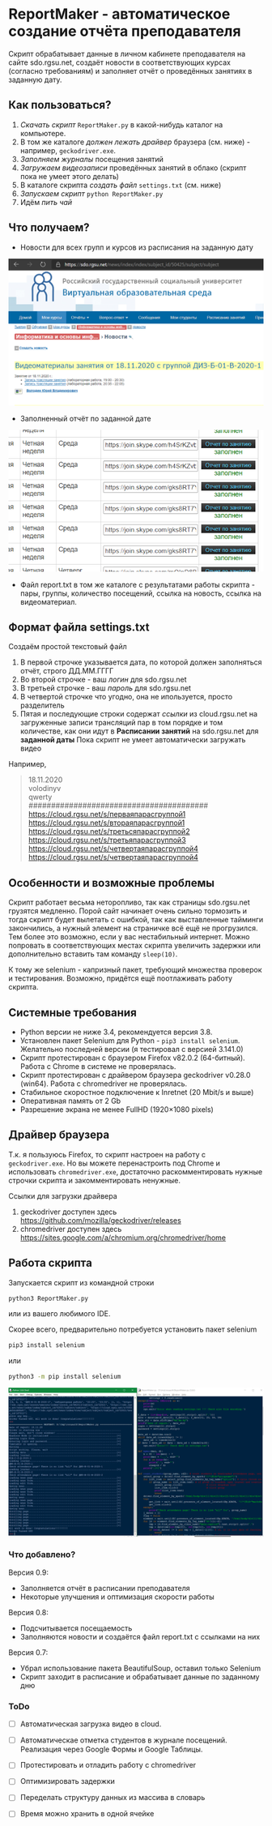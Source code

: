 # ReportMaker - автоматическое создание отчёта преподавателя
Скрипт обрабатывает данные в личном кабинете преподавателя на сайте sdo.rgsu.net, создаёт новости в соответствующих курсах (согласно требованиям) и заполняет отчёт о проведённых занятиях в заданную дату.

## Как пользоваться?
1. *Скачать скрипт* `ReportMaker.py` в какой-нибудь каталог на компьютере.
2. В том же каталоге *должен лежать драйвер* браузера (см. ниже) - например, `geckodriver.exe`.
3. *Заполняем журналы* посещения занятий
4. *Загружаем видеозаписи* проведённых занятий в облако (скрипт пока не умеет этого делать)
5. В каталоге скрипта *создать файл* `settings.txt` (см. ниже)
6. *Запускаем скрипт* `python ReportMaker.py`
7. Идём *пить чай*

## Что получаем?
* Новости для всех групп и курсов из расписания на заданную дату

![News](/pics/screenshot1.png)

* Заполненный отчёт по заданной дате

![Report](/pics/screenshot3.png)

* Файл report.txt в том же каталоге c результатами работы скрипта - пары, группы, количество посещений, ссылка на новость, ссылка на видеоматериал.

## Формат файла settings.txt
Создаём простой текстовый файл 
1. В первой строчке указывается дата, по которой должен заполняться отчёт, строго ДД.ММ.ГГГГ
2. Во второй строчке - ваш *логин* для sdo.rgsu.net
3. В третьей строчке - ваш *пароль* для sdo.rgsu.net
4. В четвертой строчке что угодно, она не ипользуется, просто разделитель
5. Пятая и последующие строки содержат *ссылки* из cloud.rgsu.net на загруженные записи трансляций пар в том порядке и том количестве, 
как они идут в **Расписании занятий** на sdo.rgsu.net для **заданной даты**
Пока скрипт не умеет автоматически загружать видео

Например,
> 18.11.2020<br />
> volodinyv<br />
> qwerty<br />
> ########################################<br />
> https://cloud.rgsu.net/s/перваяпарасгруппой1<br />
> https://cloud.rgsu.net/s/втораяпарасгруппой1<br />
> https://cloud.rgsu.net/s/третьсяпарасгруппой2<br />
> https://cloud.rgsu.net/s/третьяпарасгруппой3<br />
> https://cloud.rgsu.net/s/четвертаяпарасгруппой4<br />
> https://cloud.rgsu.net/s/четвертаяпарасгруппой4<br />

## Особенности и возможные проблемы
Скрипт работает весьма неторопливо, так как страницы sdo.rgsu.net грузятся медленно. 
Порой сайт начинает очень сильно тормозить и тогда скрипт будет вылетать с ошибкой, так как выставленные тайминги закончились, а нужный элемент на страничке всё ещё не прогрузился. 
Тем более это возможно, если у вас нестабильный интернет. 
Можно попровать в соответствующих местах скрипта увеличить задержки или дополнительно вставить там команду `sleep(10)`.

К тому же selenium - капризный пакет, требующий множества проверок и тестирования. Возможно, придётся ещё поотлаживать работу скрипта.

## Системные требования
* Python версии не ниже 3.4, рекомендуется версия 3.8.
* Установлен пакет Selenium для Python - `pip3 install selenium`. Желательно последней версии (я тестировал с версией 3.141.0)
* Скрипт протестирован с браузером Firefox v82.0.2 (64-битный). Работа с Chrome в системе не проверялась.
* Скрипт протестирован с драйвером браузера geckodriver v0.28.0 (win64). Работа с chromedriver не проверялась.
* Стабильное скоростное подключение к Inretnet (20 Mbit/s и выше)
* Оперативная память от 2 Gb
* Разрешение экрана не менее FullHD (1920×1080 pixels)

## Драйвер браузера
 Т.к. я пользуюсь Firefox, то скрипт настроен на работу с `geckodriver.exe`. 
 Но вы можете перенастроить под Chrome и использовать `chromedriver.exe`, достаточно раскомментировать нужные строчки скрипта и закомментировать ненужные.
 
Ссылки для загрузки драйвера
1. geckodriver доступен здесь https://github.com/mozilla/geckodriver/releases
2. chromedriver доступен здесь https://sites.google.com/a/chromium.org/chromedriver/home

## Работа скрипта
Запускается скрипт из командной строки 
```bash
python3 ReportMaker.py
```
или из вашего любимого IDE. 

Скорее всего, предварительно потребуется установить пакет selenium 
```bash
pip3 install selenium
```
или 
```bash
python3 -m pip install selenium
```

![Script is working](/pics/screenshot2.png)

### Что добавлено?
Версия 0.9:
* Заполняется отчёт в расписании преподавателя
* Некоторые улучшения и оптимизация скорости работы

Версия 0.8:
* Подсчитывается посещаемость
* Заполняются новости и создаётся файл report.txt с ссылками на них

Версия 0.7:
* Убрал использование пакета BeautifulSoup, оставил только Selenium
* Скрипт заходит в расписание и обрабатывает данные по заданному дню 

### ToDo
- [ ] Автоматическая загрузка видео в cloud.
- [ ] Автоматическае отметка студентов в журнале посещений. Реализация через Google Формы и Google Таблицы.
- [ ] Протестировать и отладить работу с chromedriver
- [ ] Оптимизировать задержки
- [ ] Переделать структуру данных из массива в словарь
- [ ] Время можно хранить в одной ячейке
 
